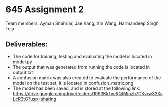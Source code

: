 # 645 Assignment 2

Team members: Ayman Shahriar, Jae Kang, Xin Wang, Harmandeep Singh Teja

## Deliverables:
- The code for training, testing and evaluating the model is located in model.py
- The output that was generated from running the code is located in output.txt
- A confusion matrix was also created to evaluate the performance of the model on the test set, it is located in confusion_matrix.png
- The model has been saved, and is stored at the following link: https://drive.google.com/drive/folders/1993KkTxeRQtMjozh7CKvrw33XcLcR3tG?usp=sharing

